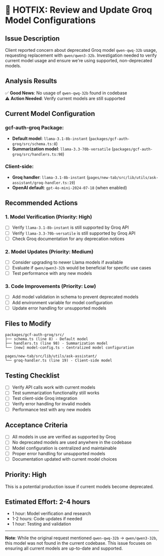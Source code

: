 # 🚨 HOTFIX: Review and Update Groq Model Configurations

## Issue Description
Client reported concern about deprecated Groq model `qwen-qwq-32b` usage, requesting replacement with `qwen/qwen3-32b`. Investigation needed to verify current model usage and ensure we're using supported, non-deprecated models.

## Analysis Results
✅ **Good News**: No usage of `qwen-qwq-32b` found in codebase  
⚠️ **Action Needed**: Verify current models are still supported

## Current Model Configuration

### gcf-auth-groq Package:
- **Default model**: `llama-3.1-8b-instant` (`packages/gcf-auth-groq/src/schema.ts:8`)
- **Summarization model**: `llama-3.3-70b-versatile` (`packages/gcf-auth-groq/src/handlers.ts:98`)

### Client-side:
- **Groq handler**: `llama-3.1-8b-instant` (`pages/new-tab/src/lib/utils/ask-assistant/groq-handler.ts:19`)
- **OpenAI default**: `gpt-4o-mini-2024-07-18` (when enabled)

## Recommended Actions

### 1. Model Verification (Priority: High)
- [ ] Verify `llama-3.1-8b-instant` is still supported by Groq API
- [ ] Verify `llama-3.3-70b-versatile` is still supported by Groq API
- [ ] Check Groq documentation for any deprecation notices

### 2. Model Updates (Priority: Medium)
- [ ] Consider upgrading to newer Llama models if available
- [ ] Evaluate if `qwen/qwen3-32b` would be beneficial for specific use cases
- [ ] Test performance with any new models

### 3. Code Improvements (Priority: Low)
- [ ] Add model validation in schema to prevent deprecated models
- [ ] Add environment variable for model configuration
- [ ] Update error handling for unsupported models

## Files to Modify

```
packages/gcf-auth-groq/src/
├── schema.ts (line 8) - Default model
├── handlers.ts (line 98) - Summarization model
└── [new] model-config.ts - Centralized model configuration

pages/new-tab/src/lib/utils/ask-assistant/
└── groq-handler.ts (line 19) - Client-side model
```

## Testing Checklist
- [ ] Verify API calls work with current models
- [ ] Test summarization functionality still works
- [ ] Test client-side Groq integration
- [ ] Verify error handling for invalid models
- [ ] Performance test with any new models

## Acceptance Criteria
- [ ] All models in use are verified as supported by Groq
- [ ] No deprecated models are used anywhere in the codebase
- [ ] Model configuration is centralized and maintainable
- [ ] Proper error handling for unsupported models
- [ ] Documentation updated with current model choices

## Priority: High
This is a potential production issue if current models become deprecated.

## Estimated Effort: 2-4 hours
- 1 hour: Model verification and research
- 1-2 hours: Code updates if needed
- 1 hour: Testing and validation

---

**Note**: While the original request mentioned `qwen-qwq-32b` → `qwen/qwen3-32b`, this model was not found in the current codebase. This issue focuses on ensuring all current models are up-to-date and supported.
